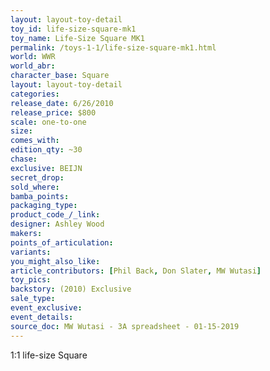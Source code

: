 ```yaml
---
layout: layout-toy-detail 
toy_id: life-size-square-mk1
toy_name: Life-Size Square MK1
permalink: /toys-1-1/life-size-square-mk1.html
world: WWR
world_abr: 
character_base: Square
layout: layout-toy-detail
categories: 
release_date: 6/26/2010
release_price: $800 
scale: one-to-one
size: 
comes_with: 
edition_qty: ~30
chase: 
exclusive: BEIJN
secret_drop: 
sold_where: 
bamba_points: 
packaging_type: 
product_code_/_link: 
designer: Ashley Wood
makers: 
points_of_articulation: 
variants: 
you_might_also_like: 
article_contributors: [Phil Back, Don Slater, MW Wutasi]
toy_pics: 
backstory: (2010) Exclusive
sale_type:
event_exclusive: 
event_details: 
source_doc: MW Wutasi - 3A spreadsheet - 01-15-2019
---
```

1:1 life-size Square 